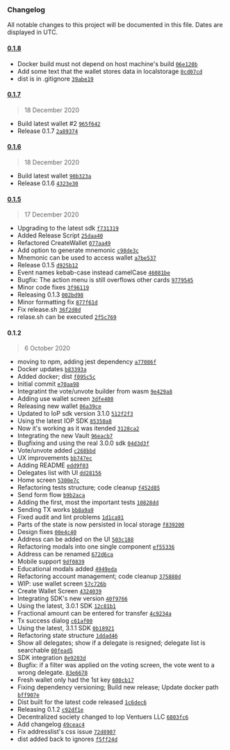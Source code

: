 ### Changelog

All notable changes to this project will be documented in this file. Dates are displayed in UTC.

#### [0.1.8](https://github.com/Internet-of-People/morpheus-webwallet/0.1.7..0.1.8)

- Docker build must not depend on host machine's build [`06e120b`](https://github.com/Internet-of-People/morpheus-webwallet/commit/06e120b9e65ba2682471f0e0b7fbc966513c0739)
- Add some text that the wallet stores data in localstorage [`0cd07cd`](https://github.com/Internet-of-People/morpheus-webwallet/commit/0cd07cd79ad073dbbbd0a17f4d77a3bce78c59b7)
- dist is in .gitignore [`39abe19`](https://github.com/Internet-of-People/morpheus-webwallet/commit/39abe19fb0a13113b0809fe1486178e383896bdb)

#### [0.1.7](https://github.com/Internet-of-People/morpheus-webwallet/0.1.6..0.1.7)

> 18 December 2020

- Build latest wallet #2 [`965f642`](https://github.com/Internet-of-People/morpheus-webwallet/commit/965f642da4a3abb14fe8a7a15fc22ee787403d0b)
- Release 0.1.7 [`2a89374`](https://github.com/Internet-of-People/morpheus-webwallet/commit/2a89374521699dd9f5497cfa84dcc2129121d320)

#### [0.1.6](https://github.com/Internet-of-People/morpheus-webwallet/0.1.5..0.1.6)

> 18 December 2020

- Build latest wallet [`90b323a`](https://github.com/Internet-of-People/morpheus-webwallet/commit/90b323a3a068c529e3eaa6fe89430c0a6b690993)
- Release 0.1.6 [`4323e30`](https://github.com/Internet-of-People/morpheus-webwallet/commit/4323e30fab6c71ab5d58802216f00b92b5728918)

#### [0.1.5](https://github.com/Internet-of-People/morpheus-webwallet/0.1.2..0.1.5)

> 17 December 2020

- Upgrading to the latest sdk [`f731319`](https://github.com/Internet-of-People/morpheus-webwallet/commit/f7313197b354273e8c754d205cb076a40e72cb9b)
- Added Release Script [`25daa40`](https://github.com/Internet-of-People/morpheus-webwallet/commit/25daa40aecfeff8e514dd729662a56f5b6dec68f)
- Refactored CreateWallet [`077aa49`](https://github.com/Internet-of-People/morpheus-webwallet/commit/077aa495252b9af8ef0ae04562537aaaaa980d16)
- Add option to generate mnemonic [`c98de3c`](https://github.com/Internet-of-People/morpheus-webwallet/commit/c98de3cd2c26e72b52d29b52c042864b2e682826)
- Mnemonic can be used to access wallet [`a7be537`](https://github.com/Internet-of-People/morpheus-webwallet/commit/a7be5373b8101a4eb6a5bdce04fc80f0b0d3255e)
- Release 0.1.5 [`d925b12`](https://github.com/Internet-of-People/morpheus-webwallet/commit/d925b126190cc33155dc61ffc38d2fa03e39fb6f)
- Event names kebab-case instead camelCase [`46081be`](https://github.com/Internet-of-People/morpheus-webwallet/commit/46081bed68063a5a6ffbf601eced2a9ff385b2ec)
- Bugfix: The action menu is still overflows other cards [`9779545`](https://github.com/Internet-of-People/morpheus-webwallet/commit/9779545b82285763c52cd86cb31579fc00274050)
- Minor code fixes [`3f96119`](https://github.com/Internet-of-People/morpheus-webwallet/commit/3f96119ddda639bd7199e8aab711df2d132559db)
- Releasing 0.1.3 [`002bd98`](https://github.com/Internet-of-People/morpheus-webwallet/commit/002bd9842670dbc87cb5b12bac4ebae511751773)
- Minor formatting fix [`877f61d`](https://github.com/Internet-of-People/morpheus-webwallet/commit/877f61d1f14bb0a35ddfe77d2b9bfd59f248ed02)
- Fix release.sh [`36f2d0d`](https://github.com/Internet-of-People/morpheus-webwallet/commit/36f2d0d196fbba2a0a44df0256e877d3a226c5df)
- relase.sh can be executed [`2f5c769`](https://github.com/Internet-of-People/morpheus-webwallet/commit/2f5c76956fd0852b5d77e90cec21f340fd651b68)

#### 0.1.2

> 6 October 2020

- moving to npm, adding jest dependency [`a77086f`](https://github.com/Internet-of-People/morpheus-webwallet/commit/a77086f2161d048f32b3687b8aec8aef64918340)
- Docker updates [`b83393a`](https://github.com/Internet-of-People/morpheus-webwallet/commit/b83393ab1e9f7406bcac50d4bba7acbc6eae77d3)
- Added docker; dist [`f095c5c`](https://github.com/Internet-of-People/morpheus-webwallet/commit/f095c5c9117ee9f262fb54ba8ad54d9083c1e3a7)
- Initial commit [`e70aa98`](https://github.com/Internet-of-People/morpheus-webwallet/commit/e70aa98d555961958c7fdb6c704d84f9e231cb9b)
- Integratint the vote/unvote builder from wasm [`9e429a8`](https://github.com/Internet-of-People/morpheus-webwallet/commit/9e429a8edab5947a8ef7afa1b5e66789f960631d)
- Adding use wallet screen [`3dfe408`](https://github.com/Internet-of-People/morpheus-webwallet/commit/3dfe4082d5b7ff20d59ef2d06f1a41d15a80ab48)
- Releasing new wallet [`06a39ce`](https://github.com/Internet-of-People/morpheus-webwallet/commit/06a39ceeba7c01949d432230a877506c06867c38)
- Updated to IoP sdk version 3.1.0 [`512f2f3`](https://github.com/Internet-of-People/morpheus-webwallet/commit/512f2f353e6bdb86de2c1c560cb358d074be653c)
- Using the latest IOP SDK [`85350a8`](https://github.com/Internet-of-People/morpheus-webwallet/commit/85350a8a97f83e37ea4ec63b76337c7c7d1f30bc)
- Now it's working as it was itended [`3128ca2`](https://github.com/Internet-of-People/morpheus-webwallet/commit/3128ca23eb5b7f8d61dccd8e1ce57159e6442b32)
- Integrating the new Vault [`96eacb7`](https://github.com/Internet-of-People/morpheus-webwallet/commit/96eacb733673b6b794107f2ad53e3f965af48968)
- Bugfixing and using the real 3.0.0 sdk [`04d3d3f`](https://github.com/Internet-of-People/morpheus-webwallet/commit/04d3d3fb7b2ae1ca1707c6792f69ace2d3c74cbd)
- Vote/unvote added [`c268bbd`](https://github.com/Internet-of-People/morpheus-webwallet/commit/c268bbd21aa7f8f643dccfd43bfd0a67023ecf3f)
- UX improvements [`bb747ec`](https://github.com/Internet-of-People/morpheus-webwallet/commit/bb747ec4ed7d6bfb7cd172ffb4488be7cfeb3872)
- Adding README [`edd9f03`](https://github.com/Internet-of-People/morpheus-webwallet/commit/edd9f03921de8b0c7247789478b7b206a0407e4a)
- Delegates list with UI [`dd28156`](https://github.com/Internet-of-People/morpheus-webwallet/commit/dd2815655e8ae9ff09d21260aa227d78f86f4e02)
- Home screen [`5300e7c`](https://github.com/Internet-of-People/morpheus-webwallet/commit/5300e7cf5e762b53e799c57100c0c20bb9084d38)
- Refactoring tests structure; code cleanup [`f452d85`](https://github.com/Internet-of-People/morpheus-webwallet/commit/f452d85316194fadf89ac2aac3b9fd822786cde6)
- Send form flow [`b9b2aca`](https://github.com/Internet-of-People/morpheus-webwallet/commit/b9b2aca12a0ef22193b9be8c250c1e58e08a3243)
- Adding the first, most the important tests [`10828dd`](https://github.com/Internet-of-People/morpheus-webwallet/commit/10828dd7aad8474fe73c90f133dedc0a259c0808)
- Sending TX works [`bb8a9a9`](https://github.com/Internet-of-People/morpheus-webwallet/commit/bb8a9a980745476e60478bd9fac57fa04ec3a9b5)
- Fixed audit and lint problems [`1d1ca91`](https://github.com/Internet-of-People/morpheus-webwallet/commit/1d1ca91ee66b3bc019ac1f4046c42ca5512d84ec)
- Parts of the state is now persisted in local storage [`f839200`](https://github.com/Internet-of-People/morpheus-webwallet/commit/f839200071d2294ff87326d752e0057256e188c1)
- Design fixes [`00e4c40`](https://github.com/Internet-of-People/morpheus-webwallet/commit/00e4c40d6a0e0dbf8e772b1c658180192553e9e8)
- Address can be added on the UI [`503c188`](https://github.com/Internet-of-People/morpheus-webwallet/commit/503c188234bf8815ff18d3c5e54963e4a68e0538)
- Refactoring modals into one single component [`ef55336`](https://github.com/Internet-of-People/morpheus-webwallet/commit/ef55336ad2e2ad1495ac133a74164343bed5a9cf)
- Address can be renamed [`672d6ca`](https://github.com/Internet-of-People/morpheus-webwallet/commit/672d6cadc4d2c7186aaecc6b4ea8ca5d7b2db790)
- Mobile support [`9df0839`](https://github.com/Internet-of-People/morpheus-webwallet/commit/9df0839907b192cb92c27b2ed6daa1b94d56a639)
- Educational modals added [`4949eda`](https://github.com/Internet-of-People/morpheus-webwallet/commit/4949eda0650ab5a921e05dcf1a8c11742dad566f)
- Refactoring account management; code cleanup [`375880d`](https://github.com/Internet-of-People/morpheus-webwallet/commit/375880ddb8b65664cd3bd3081e5b09230db672b9)
- WIP: use wallet screen [`57c726b`](https://github.com/Internet-of-People/morpheus-webwallet/commit/57c726b2c62fc3ec23b61e0717ed059c6d961552)
- Create Wallet Screen [`4324039`](https://github.com/Internet-of-People/morpheus-webwallet/commit/43240390aab84c7ed2fd239eb0ceccb9c0a51ec9)
- Integrating SDK's new version [`40f9766`](https://github.com/Internet-of-People/morpheus-webwallet/commit/40f9766b55c68aead0f8de862a47a7e705d27364)
- Using the latest, 3.0.1 SDK [`12c81b1`](https://github.com/Internet-of-People/morpheus-webwallet/commit/12c81b1618246a4af7d70eb0a9afc94c7996d0d2)
- Fractional amount can be entered for transfer [`4c9234a`](https://github.com/Internet-of-People/morpheus-webwallet/commit/4c9234a8943cf1bb1d8a81935b0654d8eb6a1174)
- Tx success dialog [`c61af00`](https://github.com/Internet-of-People/morpheus-webwallet/commit/c61af00b7b57284423d5d3607e2491ea5d0e91c4)
- Using the latest, 3.1.1 SDK [`0b18921`](https://github.com/Internet-of-People/morpheus-webwallet/commit/0b18921132131f2ba4a48c655d90531d90bec0aa)
- Refactoring state structure [`1ddad46`](https://github.com/Internet-of-People/morpheus-webwallet/commit/1ddad46311f2360791ac7ce0053ff2e5a559193e)
- Show all delegates; show if a delegate is resigned; delegate list is searchable [`00fead5`](https://github.com/Internet-of-People/morpheus-webwallet/commit/00fead5a67d83fa1a05446467e91eef9f716a55a)
- SDK integration [`8e9203d`](https://github.com/Internet-of-People/morpheus-webwallet/commit/8e9203d8be0a9990ce776e134d2f22729d35a976)
- Bugfix: if a filter was applied on the voting screen, the vote went to a wrong delegate. [`83e6678`](https://github.com/Internet-of-People/morpheus-webwallet/commit/83e66780d8d66736eff0ef41b811e2d15e880c1e)
- Fresh wallet only had the 1st key [`600cb17`](https://github.com/Internet-of-People/morpheus-webwallet/commit/600cb17bf3b5491e7d3b8fa008b21a39528e7151)
- Fixing dependency versioning; Build new release; Update docker path [`bff907e`](https://github.com/Internet-of-People/morpheus-webwallet/commit/bff907edd92ed6be44958fda66881e260639a33a)
- Dist built for the latest code released [`1c6dec6`](https://github.com/Internet-of-People/morpheus-webwallet/commit/1c6dec63701a81c50105a29cb621c24f9ac03633)
- Releasing 0.1.2 [`c92df1e`](https://github.com/Internet-of-People/morpheus-webwallet/commit/c92df1ec95d97102a1307f708ea9a49b67323cf0)
- Decentralized society changed to Iop Ventuers LLC [`6803fc6`](https://github.com/Internet-of-People/morpheus-webwallet/commit/6803fc6edd3eda160a005c43308afe528da36056)
- Add changelog [`49ceac4`](https://github.com/Internet-of-People/morpheus-webwallet/commit/49ceac4a5d10170310cd8d395bb1fe990df042a6)
- Fix addresslist's css issue [`72d8907`](https://github.com/Internet-of-People/morpheus-webwallet/commit/72d8907c9a70fa6d29f93d07aa7a2df3343b4ff9)
- dist added back to ignores [`f5ff24d`](https://github.com/Internet-of-People/morpheus-webwallet/commit/f5ff24d6b2a010b050ce1126bffd2acbb7f11d0d)
